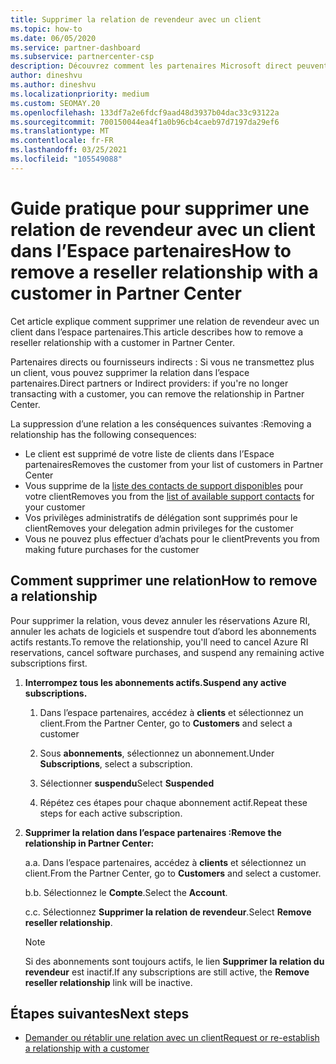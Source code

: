 ```yaml
---
title: Supprimer la relation de revendeur avec un client
ms.topic: how-to
ms.date: 06/05/2020
ms.service: partner-dashboard
ms.subservice: partnercenter-csp
description: Découvrez comment les partenaires Microsoft direct peuvent supprimer des clients de leur liste, supprimer des privilèges d’administrateur délégué et arrêter la prise en charge ou l’achat d’un client.
author: dineshvu
ms.author: dineshvu
ms.localizationpriority: medium
ms.custom: SEOMAY.20
ms.openlocfilehash: 133df7a2e6fdcf9aad48d3937b04dac33c93122a
ms.sourcegitcommit: 700150044ea4f1a0b96cb4caeb97d7197da29ef6
ms.translationtype: MT
ms.contentlocale: fr-FR
ms.lasthandoff: 03/25/2021
ms.locfileid: "105549088"
---
```

# <a name="how-to-remove-a-reseller-relationship-with-a-customer-in-partner-center"></a><span data-ttu-id="8a019-103">Guide pratique pour supprimer une relation de revendeur avec un client dans l’Espace partenaires</span><span class="sxs-lookup"><span data-stu-id="8a019-103">How to remove a reseller relationship with a customer in Partner Center</span></span>

<span data-ttu-id="8a019-104">Cet article explique comment supprimer une relation de revendeur avec un client dans l’espace partenaires.</span><span class="sxs-lookup"><span data-stu-id="8a019-104">This article describes how to remove a reseller relationship with a customer in Partner Center.</span></span>

<span data-ttu-id="8a019-105">Partenaires directs ou fournisseurs indirects : Si vous ne transmettez plus un client, vous pouvez supprimer la relation dans l’espace partenaires.</span><span class="sxs-lookup"><span data-stu-id="8a019-105">Direct partners or Indirect providers: if you're no longer transacting with a customer, you can remove the relationship in Partner Center.</span></span>

<span data-ttu-id="8a019-106">La suppression d’une relation a les conséquences suivantes :</span><span class="sxs-lookup"><span data-stu-id="8a019-106">Removing a relationship has the following consequences:</span></span>

- <span data-ttu-id="8a019-107">Le client est supprimé de votre liste de clients dans l’Espace partenaires</span><span class="sxs-lookup"><span data-stu-id="8a019-107">Removes the customer from your list of customers in Partner Center</span></span>
- <span data-ttu-id="8a019-108">Vous supprime de la [liste des contacts de support disponibles](assign-support-contacts.md) pour votre client</span><span class="sxs-lookup"><span data-stu-id="8a019-108">Removes you from the [list of available support contacts](assign-support-contacts.md) for your customer</span></span>
- <span data-ttu-id="8a019-109">Vos privilèges administratifs de délégation sont supprimés pour le client</span><span class="sxs-lookup"><span data-stu-id="8a019-109">Removes your delegation admin privileges for the customer</span></span>
- <span data-ttu-id="8a019-110">Vous ne pouvez plus effectuer d’achats pour le client</span><span class="sxs-lookup"><span data-stu-id="8a019-110">Prevents you from making future purchases for the customer</span></span>

## <a name="how-to-remove-a-relationship"></a><span data-ttu-id="8a019-111">Comment supprimer une relation</span><span class="sxs-lookup"><span data-stu-id="8a019-111">How to remove a relationship</span></span>

<span data-ttu-id="8a019-112">Pour supprimer la relation, vous devez annuler les réservations Azure RI, annuler les achats de logiciels et suspendre tout d’abord les abonnements actifs restants.</span><span class="sxs-lookup"><span data-stu-id="8a019-112">To remove the relationship, you'll need to cancel Azure RI reservations, cancel software purchases, and suspend any remaining active subscriptions first.</span></span>

1. <span data-ttu-id="8a019-113">**Interrompez tous les abonnements actifs.**</span><span class="sxs-lookup"><span data-stu-id="8a019-113">**Suspend any active subscriptions.**</span></span>

   1. <span data-ttu-id="8a019-114">Dans l’espace partenaires, accédez à **clients** et sélectionnez un client.</span><span class="sxs-lookup"><span data-stu-id="8a019-114">From the Partner Center, go to **Customers** and select a customer</span></span>

   2. <span data-ttu-id="8a019-115">Sous **abonnements**, sélectionnez un abonnement.</span><span class="sxs-lookup"><span data-stu-id="8a019-115">Under **Subscriptions**, select a subscription.</span></span>

   3. <span data-ttu-id="8a019-116">Sélectionner **suspendu**</span><span class="sxs-lookup"><span data-stu-id="8a019-116">Select **Suspended**</span></span>

   4. <span data-ttu-id="8a019-117">Répétez ces étapes pour chaque abonnement actif.</span><span class="sxs-lookup"><span data-stu-id="8a019-117">Repeat these steps for each active subscription.</span></span>

2. <span data-ttu-id="8a019-118">**Supprimer la relation dans l’espace partenaires :**</span><span class="sxs-lookup"><span data-stu-id="8a019-118">**Remove the relationship in Partner Center:**</span></span>

   <span data-ttu-id="8a019-119">a.</span><span class="sxs-lookup"><span data-stu-id="8a019-119">a.</span></span> <span data-ttu-id="8a019-120">Dans l’espace partenaires, accédez à **clients** et sélectionnez un client.</span><span class="sxs-lookup"><span data-stu-id="8a019-120">From the Partner Center, go to **Customers** and select a customer.</span></span>

   <span data-ttu-id="8a019-121">b.</span><span class="sxs-lookup"><span data-stu-id="8a019-121">b.</span></span> <span data-ttu-id="8a019-122">Sélectionnez le **Compte**.</span><span class="sxs-lookup"><span data-stu-id="8a019-122">Select the **Account**.</span></span>

   <span data-ttu-id="8a019-123">c.</span><span class="sxs-lookup"><span data-stu-id="8a019-123">c.</span></span> <span data-ttu-id="8a019-124">Sélectionnez **Supprimer la relation de revendeur**.</span><span class="sxs-lookup"><span data-stu-id="8a019-124">Select **Remove reseller relationship**.</span></span>

   > [!NOTE]
   > <span data-ttu-id="8a019-125">Si des abonnements sont toujours actifs, le lien **Supprimer la relation du revendeur** est inactif.</span><span class="sxs-lookup"><span data-stu-id="8a019-125">If any subscriptions are still active, the **Remove reseller relationship** link will be inactive.</span></span>

## <a name="next-steps"></a><span data-ttu-id="8a019-126">Étapes suivantes</span><span class="sxs-lookup"><span data-stu-id="8a019-126">Next steps</span></span>

- [<span data-ttu-id="8a019-127">Demander ou rétablir une relation avec un client</span><span class="sxs-lookup"><span data-stu-id="8a019-127">Request or re-establish a relationship with a customer</span></span>](request-a-relationship-with-a-customer.md)
